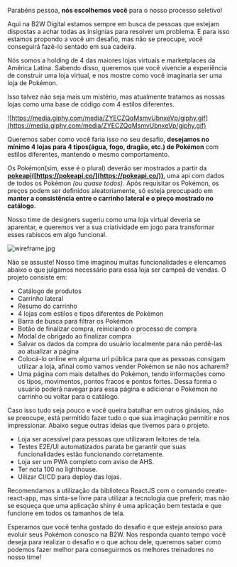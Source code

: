 Parabéns pessoa, **nós escolhemos você** para o nosso processo seletivo!

Aqui na B2W Digital estamos sempre em busca de pessoas que estejam dispostas a achar todas as insígnias para resolver um problema. E para isso estamos propondo a você um desafio, mas não se preocupe, você conseguirá fazê-lo sentado em sua cadeira.

Nós somos a holding de 4 das maiores lojas virtuais e marketplaces da América Latina. Sabendo disso, queremos que você vivencie a experiência de construir uma loja virtual, e nos mostre como você imaginaria ser uma loja de Pokémon.

Isso talvez não seja mais um mistério, mas atualmente tratamos as nossas lojas como uma base de código com 4 estilos diferentes.

![https://media.giphy.com/media/ZYECZQqMsmvUbnxeVp/giphy.gif](https://media.giphy.com/media/ZYECZQqMsmvUbnxeVp/giphy.gif)

Queremos saber como você faria isso no seu desafio, **desejamos no mínimo 4 lojas para 4 tipos(água, fogo, dragão, etc.) de Pokémon** com estilos diferentes, mantendo o mesmo comportamento.

Os Pokémon(sim, esse é o plural) deverão ser mostrados a partir da **[pokeapi](https://pokeapi.co/)([https://pokeapi.co/](https://pokeapi.co/))**, uma api com dados de todos os Pokémon *(ou quase todos)*. Após requisitar os Pokémon, os preços podem ser definidos aleatoriamente, só esteja preocupado em **manter a consistência entre o carrinho lateral e o preço mostrado no catálogo**.

Nosso time de designers sugeriu como uma loja virtual deveria se aparentar, e queremos ver a sua criatividade em jogo para transformar esses rabiscos em algo funcional.

![wireframe.jpg](wireframe.jpg)

Não se assuste! Nosso time imaginou muitas funcionalidades e elencamos abaixo o que julgamos necessário para essa loja ser campeã de vendas. O projeto consiste em:

- Catálogo de produtos
- Carrinho lateral
- Resumo do carrinho
- 4 lojas com estilos e tipos diferentes de Pokémon
- Barra de busca para filtrar os Pokémon
- Botão de finalizar compra, reiniciando o processo de compra
- Modal de obrigado ao finalizar compra
- Salvar os dados da compra do usuário localmente para não perdê-las ao atualizar a página
- Colocá-lo online em alguma url pública para que as pessoas consigam utilizar a loja, afinal como vamos vender Pokémon se não nos acharem?
- Uma página com mais detalhes do Pokémon, tendo informações como os tipos, movimentos, pontos fracos e pontos fortes. Dessa forma o usuário poderá navegar para essa página e adicionar o Pokémon no carrinho ou voltar para o catálogo.

Caso isso tudo seja pouco e você queira batalhar em outros ginásios, não se preocupe, está permitido fazer tudo o que sua imaginação permitir e nos impressionar. Abaixo segue outras ideias  que tivemos para o projeto.

- Loja ser acessível para pessoas que utilizaram leitores de tela.
- Testes E2E/UI automatizados parata be garantir que suas funcionalidades estão funcionando corretamente.
- Loja ser um PWA completo com aviso de AHS.
- Ter nota 100 no lighthouse.
- Uilizar CI/CD para deploy das lojas.

Recomendamos a utilização da biblioteca ReactJS com o comando create-react-app, mas sinta-se livre para utilizar a tecnologia que preferir, mas não se esqueça que uma aplicação shiny é uma aplicação bem testada e que funcione em todos os tamanhos de tela.

Esperamos que você tenha gostado do desafio e que esteja ansioso para evoluir seus Pokémon conosco na B2W. Nos responda quanto tempo você deseja para realizar o desafio e o que achou dele, queremos saber como podemos fazer melhor para conseguirmos os melhores treinadores no nosso time!